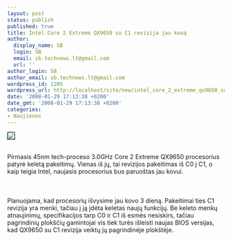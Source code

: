 ```yaml
---
layout: post
status: publish
published: true
title: Intel Core 2 Extreme QX9650 su C1 revizija jau kovą
author:
  display_name: SB
  login: SB
  email: sb.technews.lt@gmail.com
  url: ''
author_login: SB
author_email: sb.technews.lt@gmail.com
wordpress_id: 1205
wordpress_url: http://localhost/site/new/intel_core_2_extreme_qx9650_su_c1_revizija_jau_kova/
date: '2008-01-29 17:13:38 +0200'
date_gmt: '2008-01-29 17:13:38 +0200'
categories:
- Naujienos
---
```

<div class="imgright"><img src="http://tbn0.google.com/images?q=tbn:Tgz99uyFzKqS1M:http://www.ewh.ieee.org/r9/colombia/cas/images/intel-logo.jpg" border="1"></div>
<p><br>Pirmasis 45nm tech-proceso 3.0GHz Core 2 Extreme QX9650 procesorius patyrė keletą pakeitimų. Vienas iš jų, tai revizijos pakeitimas iš C0 į C1, o kaip teigia Intel, naujasis procesorius bus paruoštas jau kovui.<br />
<br><br />
<br>Planuojama, kad procesorių išvysime jau kovo 3 dieną. Pakeitimai ties C1 revizija yra menki, tačiau į ją įdėta keletas naujų funkcijų. Be keleto menkų atnaujinimų, specifikacijos tarp C0 ir C1 iš esmės nesiskirs, tačiau pagrindinių plokščių gamintojai vis tiek turės išleisti naujas BIOS versijas, kad QX9650 su C1 revizija veiktų jų pagrindinėje plokštėje.<br />
<br></p>
